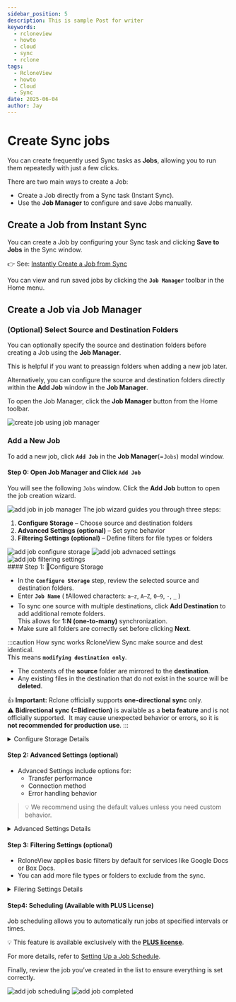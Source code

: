 ```yaml
---
sidebar_position: 5
description: This is sample Post for writer
keywords:
  - rcloneview
  - howto
  - cloud
  - sync
  - rclone
tags:
  - RcloneView
  - howto
  - Cloud
  - Sync
date: 2025-06-04
author: Jay
---
```

# Create Sync jobs

You can create frequently used Sync tasks as **Jobs**, allowing you to run them repeatedly with just a few clicks.  

There are two main ways to create a Job:  
- Create a Job directly from a Sync task (Instant Sync). 
- Use the **Job Manager** to configure and save Jobs manually. 

## Create a Job from Instant Sync

You can create a Job by configuring your Sync task and clicking **Save to Jobs** in the Sync window.  

👉 See:  [Instantly Create a Job from Sync](./synchronize-remote-storages.md#save-sync-operation-as-a-job)

You can view and run saved jobs by clicking the **`Job Manager`** toolbar in the Home menu.

## Create a Job via Job Manager


### (Optional) Select Source and Destination Folders

You can optionally specify the source and destination folders before creating a Job using the **Job Manager**.  

This is helpful if you want to preassign folders when adding a new job later.  

Alternatively, you can configure the source and destination folders directly within the **Add Job** window in the **Job Manager**.  

To open the Job Manager, click the **Job Manager** button from the Home toolbar.

<img src="/support/images/en/howto/rcloneview-basic/create-job-using-job-manager.png" alt="create job using job manager" class="img-medium img-center" />

### Add a New Job

To add a new job, click **`Add Job`** in the **Job Manager**(=`Jobs`) modal window.  

#### Step 0: Open Job Manager and Click `Add Job`

  You will see the following `Jobs` window. Click the **Add Job** button to open the job creation wizard.

<img src="/support/images/en/howto/rcloneview-basic/add-job-in-job-manager.png" alt="add job in job manager" class="img-medium img-center" />
  The job wizard guides you through three steps:

1. **Configure Storage** – Choose source and destination folders  
2. **Advanced Settings (optional)** – Set sync behavior  
3. **Filtering Settings (optional)** – Define filters for file types or folders
<div class="img-grid-3">
<img src="/support/images/en/howto/rcloneview-basic/add-job-configure-storage.png" alt="add job configure storage" class="img-medium img-center" />
<img src="/support/images/en/howto/rcloneview-basic/add-job-advnaced-settings.png" alt="add job advnaced settings" class="img-medium img-center" />
<img src="/support/images/en/howto/rcloneview-basic/add-job-filtering-settings.png" alt="add job filtering settings" class="img-medium img-center" />
</div>
#### Step 1: Configure Storage

- In the **`Configure Storage`** step, review the selected source and destination folders.
- Enter **`Job Name`**  ( ❗Allowed characters: `a–z`, `A–Z`, `0–9`, `-`, `_` )
- To sync one source with multiple destinations, click **Add Destination** to add additional remote folders.  
  This allows for **1:N (one-to-many)** synchronization.  
- Make sure all folders are correctly set before clicking **Next**.

:::caution How sync works
RcloneView Sync make source and dest identical.  
This means **`modifying destination only`**.  
- The contents of the **source** folder are mirrored to the **destination**.  
- Any existing files in the destination that do not exist in the source will be **deleted**.  

👍 **Important:** Rclone officially supports **one-directional sync** only.  
⚠️ **Bidirectional sync (=Bidirection)** is available as a **beta feature** and is not officially supported.  It may cause unexpected behavior or errors, so it is **not recommended for production use**.
:::

<details>
<summary>Configure Storage Details</summary>

<img src="/support/images/en/howto/rcloneview-basic/job-config-storage-details.png" alt="job config storage details" class="img-medium img-center" />

1. **`Job Name`**. 
 - ❗Allowed characters: `a–z`, `A–Z`, `0–9`, `-`, `_` 
2. **Select the source folder**.   
 - Click the folder icon in the left panel to choose the source.  
3. **Select the destination folder**. 
- Click the folder icon in the right panel to choose the destination.  
4. **Add additional destinations** (optional). 
- Click the **Add Destination** button to sync to multiple destinations at once.  You can configure **1:N sync** if needed.  
5. **Choose the sync direction**. 
 - **Modifying destination only**: Syncs from source to destination. Updates or deletes destination content to match the source.  
 - **Bidirection** (Beta): Compares both folders and syncs changes in both directions.  
⚠️ This mode may overwrite new files unintentionally, so use with caution.  
6. **Create empty directories (optional)**.   
- If enabled, any source directories that contain no files will be recreated as empty folders in the destination.  

:::caution Using Bidirectional Sync in RcloneView
RcloneView uses `bisync` (a beta command in rclone) to perform bidirectional sync.    
Since this feature is still **experimental**, we recommend reviewing the official [user manual](https://rclone.org/bisync/) — especially the [Limitations](https://rclone.org/bisync/#limitations) section — before enabling it.

Using bisync incorrectly may result in data loss. Please use with caution.
:::


</details>

#### Step 2: Advanced Settings (optional)

  - Advanced Settings include options for:
	  - Transfer performance
	  - Connection method
	  - Error handling behavior

> 💡 We recommend using the default values unless you need custom behavior.

<details>
<summary>Advanced Settings Details</summary>

<img src="/support/images/en/howto/rcloneview-basic/sync-advanced-settings-details.png" alt="sync advanced settings details" class="img-medium img-center" /> 
**Performance :**

1. **`Number of file transfers`**:   
   The number of file transfers to run in parallel. It can sometimes be useful to set this to a smaller number if the remote is giving a lot of timeouts or bigger if you have lots of bandwidth and a fast remote.  
2. **`Number of multi thread transfers`**:  
   When using multi thread transfers this sets the number of streams to use. Set to `0` to disable multi thread transfers (Default 4). When transferring files above 256MB to capable backends, rclone will use multiple threads to transfer the file.  
3. **`Number of equaility checkers`**:  
   checkers do the equality checking of files during a sync. For some storage systems (e.g. S3, Swift, Dropbox) this can take a significant amount of time so they are run in parallel. The default is to run 8 checkers in parallel. However, in case of slow-reacting backends you may need to lower (rather than increase) this default by setting `--checkers` to 4 or less threads.  


**Safety and Integrity :**

5. **` Enable checksum to compare files`** :  
   Normally rclone will look at modification time and size of files to see if they are equal. If you set this flag then rclone will check the file hash and size to determine if files are equal.This is very useful when transferring between remotes which store the same hash type on the object, e.g. Drive and Swift. For details of which remotes support which hash type see the table in the [overview section](https://rclone.org/overview/).  


**Error control :**

5. **`Retry the entire sync if it fails this many times`**:  
   Retry the entire sync if it fails this many times it fails (default 3). Some remotes can be unreliable and a few retries help pick up the files which didn't get transferred because of errors. Disable retries with `1`.  

</details>



#### Step 3: Filtering Settings (optional)

- RcloneView applies basic filters by default for services like Google Docs or Box Docs.
- You can add more file types or folders to exclude from the sync.

<details>
<summary>Filering Settings Details</summary>


<img src="/support/images/en/howto/rcloneview-basic/jobs-filtering-setttings-details.png" alt="jobs filtering setttings details" class="img-medium img-center" />
1. **`Don't sync files over`** :  
   Controls the **maximum file size** allowed for sync.  
   Default unit is MB.  
2. **`Don't sync files older than this`** :    
   Controls the **maximum file age** allowed for sync.  
   This applies to **files only**, not directories.  
   Use the following units:  
   `y` = years, `d` = days, `h` = hours, `m` = minutes, `s` = seconds  (Example: 2y30d12h30m45s)  
3. **`Don't sync folders over this depth`** :   
   If set, Rclone will only sync folders within the specified depth.  
   For example, setting this to `1` will only sync files in the top-level directory.  
   Setting it to `2` will sync files within the first two folder levels, and so on.
4. **Predefined Filters**.   
   You can quickly apply built-in filters for common file types such as:  
   - Music, Video, Image, Document, Google Docs, Box Docs  
     These filters are available as predefined options in the filter list.
1. **Others (= Custom Filters)**.  
   You can define custom rules to exclude or include specific file types, folders, or paths.  
   Here are some common examples:  
   **`.iso`** : Exclude all .iso files.  
   **`/.git/*`** : Exclude only files inside the .git folder in the root, not subfolders.  
   **`/.git/`** :  Exclude the entire .git folder in the root, including everything inside it.   
   **`.git/`** : Exclude all .git folders and everything inside them, regardless of location.   
   
   🔗 For more advanced examples and syntax, refer to the [Rclone Filtering Guide](https://rclone.org/filtering/#exclude-exclude-files-matching-pattern)


</details>


#### Step4: Scheduling (Available with PLUS License)

Job scheduling allows you to automatically run jobs at specified intervals or times.   

💡 This feature is available exclusively with the [**PLUS license**](https://rcloneview.com/src/pricing.html).  

For more details, refer to [Setting Up a Job Schedule](../rcloneview-advanced/job-scheduling-and-execution.md).   

Finally, review the job you’ve created in the list to ensure everything is set correctly.

<div class="img-grid-2">
<img src="/support/images/en/howto/rcloneview-basic/add-job-scheduling.png" alt="add job scheduling" class="img-medium img-center" />
<img src="/support/images/en/howto/rcloneview-basic/add-job-completed.png" alt="add job completed" class="img-medium img-center" />
</div>

  










